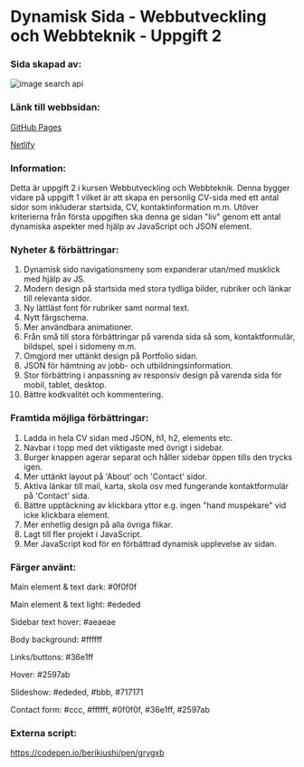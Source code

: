 # Dynamisk Sida - Webbutveckling och Webbteknik - Uppgift 2

### Sida skapad av:

![image search api](https://i.imgur.com/ocTcMRL.png)

### Länk till webbsidan:

[GitHub Pages](https://jhn322.github.io/dynamisk-webb-2/)

[Netlify](https://jhn-dynamisk.netlify.app/)

### Information:

Detta är uppgift 2 i kursen Webbutveckling och Webbteknik. Denna bygger vidare på uppgift 1 vilket är att skapa en personlig CV-sida med ett antal sidor som inkluderar startsida, CV, kontaktinformation m.m. Utöver kriterierna från första uppgiften ska denna ge sidan "liv" genom ett antal dynamiska aspekter med hjälp av JavaScript och JSON element.

### Nyheter & förbättringar:

1. Dynamisk sido navigationsmeny som expanderar utan/med musklick med hjälp av JS.
2. Modern design på startsida med stora tydliga bilder, rubriker och länkar till relevanta sidor.
3. Ny lättläst font för rubriker samt normal text.
4. Nytt färgschema.
5. Mer användbara animationer.
6. Från små till stora förbättringar på varenda sida så som, kontaktformulär, bildspel, spel i sidomeny m.m.
7. Omgjord mer uttänkt design på Portfolio sidan.
8. JSON för hämtning av jobb- och utbildningsinformation.
9. Stor förbättring i anpassning av responsiv design på varenda sida för mobil, tablet, desktop.
10. Bättre kodkvalitét och kommentering.

### Framtida möjliga förbättringar:

1. Ladda in hela CV sidan med JSON, h1, h2, elements etc.
2. Navbar i topp med det viktigaste med övrigt i sidebar.
3. Burger knappen agerar separat och håller sidebar öppen tills den trycks igen.
4. Mer uttänkt layout på 'About' och 'Contact' sidor.
5. Aktiva länkar till mail, karta, skola osv med fungerande kontaktformulär på 'Contact' sida.
6. Bättre upptäckning av klickbara yttor e.g. ingen "hand muspekare" vid icke klickbara element.
7. Mer enhetlig design på alla övriga flikar.
8. Lagt till fler projekt i JavaScript.
9. Mer JavaScript kod för en förbättrad dynamisk upplevelse av sidan.

### Färger använt:

Main element & text dark: #0f0f0f

Main element & text light: #ededed

Sidebar text hover: #aeaeae

Body background: #ffffff

Links/buttons: #36e1ff

Hover: #2597ab

Slideshow: #ededed, #bbb, #717171

Contact form: #ccc, #ffffff, #0f0f0f, #36e1ff, #2597ab

### Externa script:

https://codepen.io/berikiushi/pen/grygxb
